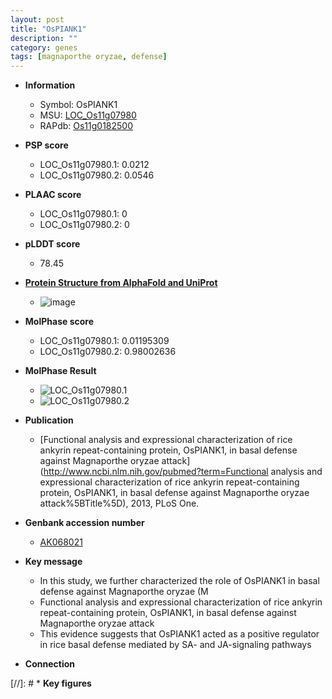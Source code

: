 ```yaml
---
layout: post
title: "OsPIANK1"
description: ""
category: genes
tags: [magnaporthe oryzae, defense]
---
```


* **Information**  
    + Symbol: OsPIANK1  
    + MSU: [LOC_Os11g07980](http://rice.plantbiology.msu.edu/cgi-bin/ORF_infopage.cgi?orf=LOC_Os11g07980)  
    + RAPdb: [Os11g0182500](http://rapdb.dna.affrc.go.jp/viewer/gbrowse_details/irgsp1?name=Os11g0182500)  

* **PSP score**  
    + LOC_Os11g07980.1: 0.0212 
    + LOC_Os11g07980.2: 0.0546 

* **PLAAC score**  
    + LOC_Os11g07980.1: 0 
    + LOC_Os11g07980.2: 0 

* **pLDDT score**
    + 78.45

* **[Protein Structure from AlphaFold and UniProt](https://www.uniprot.org/uniprotkb/Q2R9Q1/entry#structure)**
    + ![image](https://ricepsp.github.io/images/Q2/AF-Q2R9Q1-F1.png)

* **MolPhase score**
    + LOC_Os11g07980.1: 0.01195309
    + LOC_Os11g07980.2: 0.98002636

* **MolPhase Result**
    + ![LOC_Os11g07980.1](https://304243504.github.io/Pictures/LOC_Os11g/LOC_Os11g07980.1.png)
    + ![LOC_Os11g07980.2](https://304243504.github.io/Pictures/LOC_Os11g/LOC_Os11g07980.2.png)

* **Publication**  
    + [Functional analysis and expressional characterization of rice ankyrin repeat-containing protein, OsPIANK1, in basal defense against Magnaporthe oryzae attack](http://www.ncbi.nlm.nih.gov/pubmed?term=Functional analysis and expressional characterization of rice ankyrin repeat-containing protein, OsPIANK1, in basal defense against Magnaporthe oryzae attack%5BTitle%5D), 2013, PLoS One.

* **Genbank accession number**  
    + [AK068021](http://www.ncbi.nlm.nih.gov/nuccore/AK068021)

* **Key message**  
    + In this study, we further characterized the role of OsPIANK1 in basal defense against Magnaporthe oryzae (M
    + Functional analysis and expressional characterization of rice ankyrin repeat-containing protein, OsPIANK1, in basal defense against Magnaporthe oryzae attack
    + This evidence suggests that OsPIANK1 acted as a positive regulator in rice basal defense mediated by SA- and JA-signaling pathways

* **Connection**  

[//]: # * **Key figures**  



